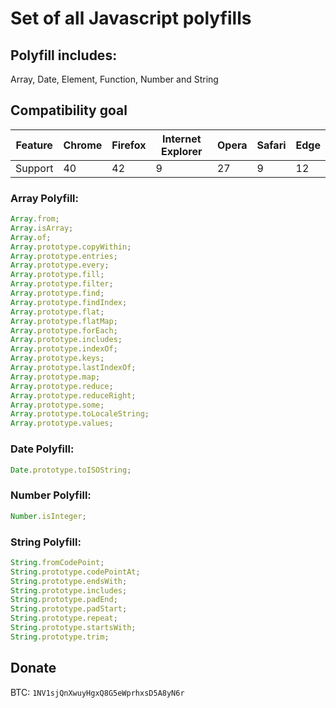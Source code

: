 # Set of all Javascript polyfills

## Polyfill includes:

Array, Date, Element, Function, Number and String

## Compatibility goal

| Feature | Chrome | Firefox | Internet Explorer | Opera | Safari | Edge |
| ------- | ------ | ------- | ----------------- | ----- | ------ | ---- |
| Support | 40     | 42      | 9                 | 27    | 9      | 12   |

### Array Polyfill:

```js
Array.from;
Array.isArray;
Array.of;
Array.prototype.copyWithin;
Array.prototype.entries;
Array.prototype.every;
Array.prototype.fill;
Array.prototype.filter;
Array.prototype.find;
Array.prototype.findIndex;
Array.prototype.flat;
Array.prototype.flatMap;
Array.prototype.forEach;
Array.prototype.includes;
Array.prototype.indexOf;
Array.prototype.keys;
Array.prototype.lastIndexOf;
Array.prototype.map;
Array.prototype.reduce;
Array.prototype.reduceRight;
Array.prototype.some;
Array.prototype.toLocaleString;
Array.prototype.values;
```

### Date Polyfill:

```js
Date.prototype.toISOString;
```

### Number Polyfill:

```js
Number.isInteger;
```

### String Polyfill:

```js
String.fromCodePoint;
String.prototype.codePointAt;
String.prototype.endsWith;
String.prototype.includes;
String.prototype.padEnd;
String.prototype.padStart;
String.prototype.repeat;
String.prototype.startsWith;
String.prototype.trim;
```

## Donate

BTC: `1NV1sjQnXwuyHgxQ8G5eWprhxsD5A8yN6r`

